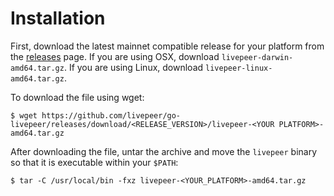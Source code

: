 # Installation

First, download the latest mainnet compatible release for your platform from the [releases](https://github.com/livepeer/go-livepeer/releases) page. If you are using OSX, download `livepeer-darwin-amd64.tar.gz`. If you are using Linux, download `livepeer-linux-amd64.tar.gz`.

To download the file using wget:

```
$ wget https://github.com/livepeer/go-livepeer/releases/download/<RELEASE_VERSION>/livepeer-<YOUR PLATFORM>-amd64.tar.gz
```

After downloading the file, untar the archive and move the `livepeer` binary so that it is executable within your `$PATH`:

```
$ tar -C /usr/local/bin -fxz livepeer-<YOUR_PLATFORM>-amd64.tar.gz
```